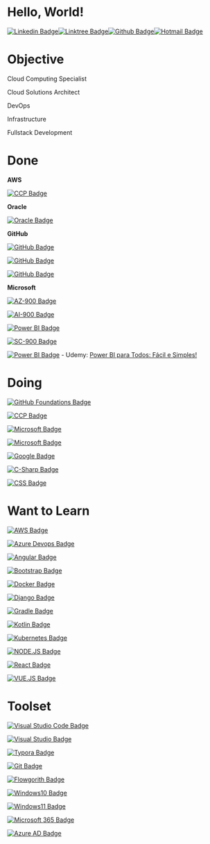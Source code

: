 # Hello, World!

[![Linkedin Badge](https://img.shields.io/badge/-LinkedIn-blue?style=flat-square&logo=Linkedin&logoColor=white&link=https://www.linkedin.com/in/rafael-silva-willians/)](https://www.linkedin.com/in/rafael-silva-willians/)[![Linktree Badge](https://img.shields.io/badge/-Linktr.ee-green?style=flat-square&logo=Linktree&logoColor=white&link=https://linktr.ee/rafawillians)](https://linktr.ee/rafawillians/)[![Github Badge](https://img.shields.io/badge/-Github-000?style=flat-square&logo=Github&logoColor=white&link=https://github.com/RafaelWillians)](https://github.com/RafaelWillians)[![Hotmail Badge](https://img.shields.io/badge/-Hotmail-blue?style=flat-square&logo=microsoft-outlook&logoColor=white&link=mailto:rafael.willians@outlook.com)](mailto:rafael.willians@outlook.com)

# Objective

Cloud Computing Specialist

Cloud Solutions Architect

DevOps

Infrastructure

Fullstack Development

# Done

**AWS**

[![CCP Badge](https://img.shields.io/badge/Cloud%20Practitioner-FF9900?style=for-the-badge&logo=amazon-web-services&logoColor=white)](https://cp.certmetrics.com/amazon/en/public/verify/credential/0e27829ffd0d42ac9a5422e633549d53)

**Oracle**

[![Oracle Badge](https://img.shields.io/badge/OCI%20Professional%20Generative%20AI%202024-F80000?style=for-the-badge&logo=oracle&logoColor=white)](https://catalog-education.oracle.com/pls/certview/sharebadge?id=ADFB7C6F8CFB6FA1510EBC174ED42639E81B8866526351D77F1E983EF7C42072)

**GitHub**

[![GitHub Badge](https://img.shields.io/badge/GitHub%20Foundations-100000?style=for-the-badge&logo=github&logoColor=white)](https://www.credly.com/badges/71c02d39-c700-41b3-9838-8ee81c3d8ea4/linked_in_profile)

[![GitHub Badge](https://img.shields.io/badge/GitHub%20Advanced%20Security-100000?style=for-the-badge&logo=github&logoColor=white)](https://www.credly.com/badges/96e6c731-7c05-4b74-881b-5696228562d4/public_url)

[![GitHub Badge](https://img.shields.io/badge/GitHub%20Actions-100000?style=for-the-badge&logo=github&logoColor=white)](https://www.credly.com/badges/0c14e7ef-6cf6-4c0e-8633-33b84be898e1/public_url)

**Microsoft**

[![AZ-900 Badge](https://img.shields.io/badge/AZ--900%20--%20Azure%20Fundamentals-0078D6?style=for-the-badge&logo=microsoft-azure&logoColor=white)](https://learn.microsoft.com/en-us/users/rafaelsilvawillians-9018/credentials/e0fc09c5008154de) 

[![AI-900 Badge](https://img.shields.io/badge/AI--900%20--%20Azure%20AI%20Fundamentals-0078D6?style=for-the-badge&logo=microsoft-azure&logoColor=white)](https://learn.microsoft.com/en-us/users/rafaelsilvawillians-9018/credentials/2392b816c92a60d7) 

[![Power BI Badge](https://img.shields.io/badge/PL--900%20--%20Power%20Platform_-F2C811?style=for-the-badge&logo=powerbi&logoColor=black)](https://learn.microsoft.com/pt-br/users/rafaelsilvawillians-9018/credentials/a9eed214ecb5ec0)

[![SC-900 Badge](https://img.shields.io/badge/SC--900%20--%20Security%2C%20Compliance%20and%20Identity-0078D6?style=for-the-badge&logo=windows&logoColor=white)](https://learn.microsoft.com/pt-br/users/rafaelsilvawillians-9018/credentials/463883d73e584396) 

[![Power BI Badge](https://img.shields.io/badge/power_bi-F2C811?style=for-the-badge&logo=powerbi&logoColor=black)](https://powerbi.microsoft.com/pt-br/desktop/) - Udemy: [Power BI para Todos: Fácil e Simples!](https://www.udemy.com/course/power-bi-para-todos-facil-e-simples/)

# Doing


[![GitHub Foundations Badge](https://img.shields.io/badge/GitHub%20Administration-100000?style=for-the-badge&logo=github&logoColor=white)](https://resources.github.com/learn/certifications/)

[![CCP Badge](https://img.shields.io/badge/Solutions%20Architect%20Associate-FF9900?style=for-the-badge&logo=amazon-web-services&logoColor=white)](https://aws.amazon.com/certification/certified-solutions-architect-associate/) 

[![Microsoft Badge](https://img.shields.io/badge/MS--900%20--%20Microsoft%20365%20Foundations-0078D6?style=for-the-badge&logo=microsoft&logoColor=white)](https://learn.microsoft.com/pt-br/certifications/exams/ms-900)

[![Microsoft Badge](https://img.shields.io/badge/DP--900%20--%20Azure%20Data%20Foundations-0078D6?style=for-the-badge&logo=microsoft-azure&logoColor=white)](https://learn.microsoft.com/pt-br/certifications/exams/dp-900)

[![Google Badge](https://img.shields.io/badge/Google%20Associate%20Cloud%20Engineer-4285F4?style=for-the-badge&logo=google-cloud&logoColor=white)](https://cloud.google.com/learn/certification/cloud-engineer)

[![C-Sharp Badge](https://img.shields.io/badge/C%23%20--%20C%23%20Certification%20with%20freeCodeCamp%20Challenge-239120?style=for-the-badge&logo=c-sharp&logoColor=white)](https://learn.microsoft.com/pt-br/training/challenges?id=8cf09b9b-743d-4f5f-9cd0-1aa1483d3d7a)

[![CSS Badge](https://img.shields.io/badge/CSS%20--%20freeCodeCamp%20--%20Responsive%20Web%20Design-1572B6?style=for-the-badge&logo=css3&logoColor=white)](https://www.freecodecamp.org/learn/2022/responsive-web-design/)



# Want to Learn

[![AWS Badge](https://img.shields.io/badge/Amazon_AWS-FF9900?style=for-the-badge&logo=amazonaws&logoColor=white)]()

[![Azure Devops Badge](https://img.shields.io/badge/Azure_DevOps-0078D7?style=for-the-badge&logo=azure-devops&logoColor=white)]()

[![Angular Badge](https://img.shields.io/badge/Angular-DD0031?style=for-the-badge&logo=angular&logoColor=white)]()

[![Bootstrap Badge](https://img.shields.io/badge/Bootstrap-563D7C?style=for-the-badge&logo=bootstrap&logoColor=white)]()

[![Docker Badge](https://img.shields.io/badge/Docker-2CA5E0?style=for-the-badge&logo=docker&logoColor=white)]()

[![Django Badge](https://img.shields.io/badge/Django-092E20?style=for-the-badge&logo=django&logoColor=green)]()

[![Gradle Badge](https://img.shields.io/badge/gradle-02303A?style=for-the-badge&logo=gradle&logoColor=white)]()

[![Kotlin Badge](https://img.shields.io/badge/Kotlin-0095D5?&style=for-the-badge&logo=kotlin&logoColor=white)]()

[![Kubernetes Badge](https://img.shields.io/badge/kubernetes-326ce5.svg?&style=for-the-badge&logo=kubernetes&logoColor=white)]()

[![NODE.JS Badge](https://img.shields.io/badge/Node.js-339933?style=for-the-badge&logo=nodedotjs&logoColor=white)]()

[![React Badge](https://img.shields.io/badge/React-20232A?style=for-the-badge&logo=react&logoColor=61DAFB)]()

[![VUE.JS Badge](https://img.shields.io/badge/Vue.js-35495E?style=for-the-badge&logo=vuedotjs&logoColor=4FC08D)]()

# Toolset

[![Visual Studio Code Badge](https://img.shields.io/badge/Visual_Studio_Code-0078D4?style=for-the-badge&logo=visual%20studio%20code&logoColor=white&link=https://code.visualstudio.com/download)](https://code.visualstudio.com/download)

[![Visual Studio Badge](https://img.shields.io/badge/Visual_Studio-5C2D91?style=for-the-badge&logo=visual%20studio&logoColor=white&link=https://visualstudio.microsoft.com/downloads/)](https://visualstudio.microsoft.com/downloads/)

[![Typora Badge](https://img.shields.io/badge/Typora-FDF8F6?style=for-the-badge&logo=typora&link=https://typora.io/)](https://typora.io/)

[![Git Badge](https://img.shields.io/badge/GIT-FDF8F6?style=for-the-badge&logo=git&link=https://git-scm.com/)](https://git-scm.com/)

[![Flowgorith Badge](https://img.shields.io/badge/Flowgorithm-5AC710?style=for-the-badge&link=http://www.flowgorithm.org/)](http://www.flowgorithm.org/)

[![Windows10 Badge](https://img.shields.io/badge/Windows%2010-0078D6?style=for-the-badge&logo=windows&logoColor=white)](https://www.microsoft.com/software-download/windows10)

[![Windows11 Badge](https://img.shields.io/badge/Windows%2011-0078D6?style=for-the-badge&logo=windows&logoColor=white)](https://www.microsoft.com/software-download/windows11)

[![Microsoft 365 Badge](https://img.shields.io/badge/Microsoft_365-D83B01?style=for-the-badge&logo=microsoft-office&logoColor=white)](https://www.microsoft.com/pt-br/microsoft-365)

[![Azure AD Badge](https://img.shields.io/badge/Microsoft_Azure_AD-0089D6?style=for-the-badge&logo=microsoft-azure&logoColor=white)](https://azure.microsoft.com/pt-br/products/active-directory)
